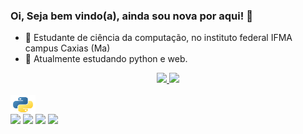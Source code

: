 ### Oi, Seja bem vindo(a), ainda sou nova por aqui! 👋

- 🔭 Estudante de ciência da computação, no instituto federal IFMA campus Caxias (Ma)
- 🌱 Atualmente estudando python e web.

<div align="center">
  <a href="https://github.com/MARIAMEDEIRO">
  <img height="180em" src="https://github-readme-stats.vercel.app/api?username=MARIAMEDEIRO&show_icons=true&theme=dracula&include_all_commits=true&count_private=true"/>
  <img height="180em" src="https://github-readme-stats.vercel.app/api/top-langs/?username=MARIAMEDEIRO&layout=compact&langs_count=7&theme=dracula"/>
</div>

<div style="display: inline_block"><br>
 
  <img align="center" alt="Rafa-Python" height="30" width="40" src="https://raw.githubusercontent.com/devicons/devicon/master/icons/python/python-original.svg">
 
</div>

  
  <div> 
  <a href="https://www.instagram.com/_mari_medeiros_/" target="_blank"><img src="https://img.shields.io/badge/-Instagram-%23E4405F?style=for-the-badge&logo=instagram&logoColor=white" target="_blank"></a>
 <a href="https://https://discord.com/channels/@me" target="_blank"><img src="https://img.shields.io/badge/Discord-7289DA?style=for-the-badge&logo=discord&logoColor=white" target="_blank"></a> 
  <a href = "mailto:medeirosmary94@gmail.com"><img src="https://img.shields.io/badge/-Gmail-%23333?style=for-the-badge&logo=gmail&logoColor=white" target="_blank"></a>
  <a href="https://www.linkedin.com/in/maria-francisca-medeiros-cruz-77b5461b2/" target="_blank"><img src="https://img.shields.io/badge/-LinkedIn-%230077B5?style=for-the-badge&logo=linkedin&logoColor=white" target="_blank"></a> 
 
  
 
</div>
